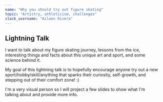 ```yaml
---
name: "Why you should try out figure skating"
topic: "Artistry, athleticism, challenges"
slack_username: "Aileen Rivera"
---
```


## Lightning Talk

I want to talk about my figure skating journey, lessons from the ice, interesting things and facts about this unique art and sport, and some science behind it.


My goal of this lightning talk is to hopefully encourage anyone try out a new sport/hobby/skill/anything that sparks their curiosity, self-growth, and stepping out of their comfort zone! :)

I'm a very visual person so I will project a few slides to show what I'm talking about and provide more info.
